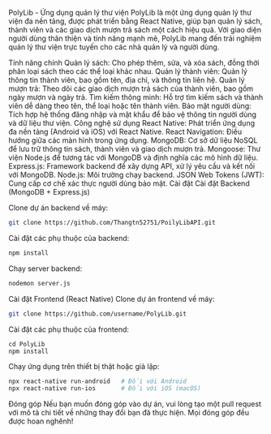 PolyLib - Ứng dụng quản lý thư viện
PolyLib là một ứng dụng quản lý thư viện đa nền tảng, được phát triển bằng React Native, giúp bạn quản lý sách, thành viên và các giao dịch mượn trả sách một cách hiệu quả. Với giao diện người dùng thân thiện và tính năng mạnh mẽ, PolyLib mang đến trải nghiệm quản lý thư viện trực tuyến cho các nhà quản lý và người dùng.

Tính năng chính
Quản lý sách: Cho phép thêm, sửa, và xóa sách, đồng thời phân loại sách theo các thể loại khác nhau.
Quản lý thành viên: Quản lý thông tin thành viên, bao gồm tên, địa chỉ, và thông tin liên hệ.
Quản lý mượn trả: Theo dõi các giao dịch mượn trả sách của thành viên, bao gồm ngày mượn và ngày trả.
Tìm kiếm thông minh: Hỗ trợ tìm kiếm sách và thành viên dễ dàng theo tên, thể loại hoặc tên thành viên.
Bảo mật người dùng: Tích hợp hệ thống đăng nhập và mật khẩu để bảo vệ thông tin người dùng và dữ liệu thư viện.
Công nghệ sử dụng
React Native: Phát triển ứng dụng đa nền tảng (Android và iOS) với React Native.
React Navigation: Điều hướng giữa các màn hình trong ứng dụng.
MongoDB: Cơ sở dữ liệu NoSQL để lưu trữ thông tin sách, thành viên và giao dịch mượn trả.
Mongoose: Thư viện Node.js để tương tác với MongoDB và định nghĩa các mô hình dữ liệu.
Express.js: Framework backend để xây dựng API, xử lý yêu cầu và kết nối với MongoDB.
Node.js: Môi trường chạy backend.
JSON Web Tokens (JWT): Cung cấp cơ chế xác thực người dùng bảo mật.
Cài đặt
Cài đặt Backend (MongoDB + Express.js)

Clone dự án backend về máy:
```bash
git clone https://github.com/Thangtn52751/PoilyLibAPI.git
```
Cài đặt các phụ thuộc của backend:
```bash
npm install
```
Chạy server backend:
```bash
nodemon server.js
```
Cài đặt Frontend (React Native)
Clone dự án frontend về máy:
```bash
git clone https://github.com/username/PolyLib.git
```
Cài đặt các phụ thuộc của frontend:
```bashg
cd PolyLib
npm install
```
Chạy ứng dụng trên thiết bị thật hoặc giả lập:
```bash
npx react-native run-android   # Đối với Android
npx react-native run-ios       # Đối với iOS (macOS)
```
Đóng góp
Nếu bạn muốn đóng góp vào dự án, vui lòng tạo một pull request với mô tả chi tiết về những thay đổi bạn đã thực hiện. Mọi đóng góp đều được hoan nghênh!

